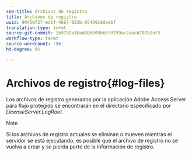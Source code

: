 ```yaml
---
seo-title: Archivos de registro
title: Archivos de registro
uuid: 90450f27-ed2f-4b67-953b-0546910deebf
translation-type: tm+mt
source-git-commit: 1b9792a10ad606b99b6639799ac2aacb707b2af5
workflow-type: tm+mt
source-wordcount: '56'
ht-degree: 0%

---
```



# Archivos de registro{#log-files}

Los archivos de registro generados por la aplicación Adobe Access Server para flujo protegido se encontrarán en el directorio especificado por *LicenseServer.LogRoot*.

>[!NOTE]
>
>Si los archivos de registro actuales se eliminan o mueven mientras el servidor se está ejecutando, es posible que el archivo de registro no se vuelva a crear y se pierda parte de la información de registro.

